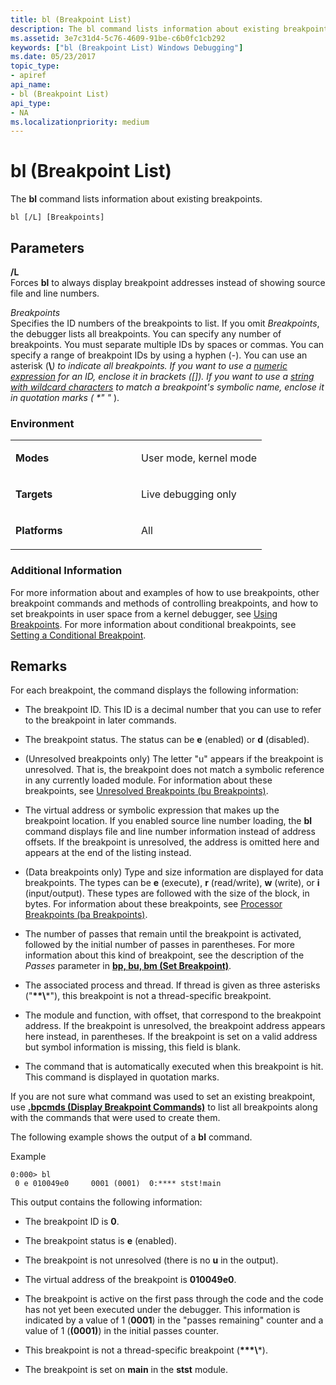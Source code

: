 ```yaml
---
title: bl (Breakpoint List)
description: The bl command lists information about existing breakpoints.
ms.assetid: 3e7c31d4-5c76-4609-91be-c6b0fc1cb292
keywords: ["bl (Breakpoint List) Windows Debugging"]
ms.date: 05/23/2017
topic_type:
- apiref
api_name:
- bl (Breakpoint List)
api_type:
- NA
ms.localizationpriority: medium
---
```


# bl (Breakpoint List)


The **bl** command lists information about existing breakpoints.

```dbgcmd
bl [/L] [Breakpoints]
```

## <span id="ddk_cmd_breakpoint_list_dbg"></span><span id="DDK_CMD_BREAKPOINT_LIST_DBG"></span>Parameters


<span id="________L______"></span><span id="________l______"></span> **/L**   
Forces **bl** to always display breakpoint addresses instead of showing source file and line numbers.

<span id="_______Breakpoints______"></span><span id="_______breakpoints______"></span><span id="_______BREAKPOINTS______"></span> *Breakpoints*   
Specifies the ID numbers of the breakpoints to list. If you omit *Breakpoints*, the debugger lists all breakpoints. You can specify any number of breakpoints. You must separate multiple IDs by spaces or commas. You can specify a range of breakpoint IDs by using a hyphen (-). You can use an asterisk (**\\***) to indicate all breakpoints. If you want to use a [numeric expression](numerical-expression-syntax.md) for an ID, enclose it in brackets (*<em>\[\]</em><em>). If you want to use a [string with wildcard characters](string-wildcard-syntax.md) to match a breakpoint's symbolic name, enclose it in quotation marks ( **" "</em>* ).

### <span id="Environment"></span><span id="environment"></span><span id="ENVIRONMENT"></span>Environment

<table>
<colgroup>
<col width="50%" />
<col width="50%" />
</colgroup>
<tbody>
<tr class="odd">
<td align="left"><p><strong>Modes</strong></p></td>
<td align="left"><p>User mode, kernel mode</p></td>
</tr>
<tr class="even">
<td align="left"><p><strong>Targets</strong></p></td>
<td align="left"><p>Live debugging only</p></td>
</tr>
<tr class="odd">
<td align="left"><p><strong>Platforms</strong></p></td>
<td align="left"><p>All</p></td>
</tr>
</tbody>
</table>

 

### <span id="Additional_Information"></span><span id="additional_information"></span><span id="ADDITIONAL_INFORMATION"></span>Additional Information

For more information about and examples of how to use breakpoints, other breakpoint commands and methods of controlling breakpoints, and how to set breakpoints in user space from a kernel debugger, see [Using Breakpoints](using-breakpoints.md). For more information about conditional breakpoints, see [Setting a Conditional Breakpoint](setting-a-conditional-breakpoint.md).

Remarks
-------

For each breakpoint, the command displays the following information:

- The breakpoint ID. This ID is a decimal number that you can use to refer to the breakpoint in later commands.

- The breakpoint status. The status can be **e** (enabled) or **d** (disabled).

- (Unresolved breakpoints only) The letter "u" appears if the breakpoint is unresolved. That is, the breakpoint does not match a symbolic reference in any currently loaded module. For information about these breakpoints, see [Unresolved Breakpoints (bu Breakpoints)](unresolved-breakpoints---bu-breakpoints-.md).

- The virtual address or symbolic expression that makes up the breakpoint location. If you enabled source line number loading, the **bl** command displays file and line number information instead of address offsets. If the breakpoint is unresolved, the address is omitted here and appears at the end of the listing instead.

- (Data breakpoints only) Type and size information are displayed for data breakpoints. The types can be **e** (execute), **r** (read/write), **w** (write), or **i** (input/output). These types are followed with the size of the block, in bytes. For information about these breakpoints, see [Processor Breakpoints (ba Breakpoints)](processor-breakpoints---ba-breakpoints-.md).

- The number of passes that remain until the breakpoint is activated, followed by the initial number of passes in parentheses. For more information about this kind of breakpoint, see the description of the *Passes* parameter in [**bp, bu, bm (Set Breakpoint)**](bp--bu--bm--set-breakpoint-.md).

- The associated process and thread. If thread is given as three asterisks ("**\*\*\\***"), this breakpoint is not a thread-specific breakpoint.

- The module and function, with offset, that correspond to the breakpoint address. If the breakpoint is unresolved, the breakpoint address appears here instead, in parentheses. If the breakpoint is set on a valid address but symbol information is missing, this field is blank.

- The command that is automatically executed when this breakpoint is hit. This command is displayed in quotation marks.

If you are not sure what command was used to set an existing breakpoint, use [**.bpcmds (Display Breakpoint Commands)**](-bpcmds--display-breakpoint-commands-.md) to list all breakpoints along with the commands that were used to create them.

The following example shows the output of a **bl** command.

Example

```dbgcmd
0:000> bl
 0 e 010049e0     0001 (0001)  0:**** stst!main
```

This output contains the following information:

- The breakpoint ID is **0**.

- The breakpoint status is **e** (enabled).

- The breakpoint is not unresolved (there is no **u** in the output).

- The virtual address of the breakpoint is **010049e0**.

- The breakpoint is active on the first pass through the code and the code has not yet been executed under the debugger. This information is indicated by a value of 1 (**0001**) in the "passes remaining" counter and a value of 1 (**(0001)**) in the initial passes counter.

- This breakpoint is not a thread-specific breakpoint (**\*\*\*\\***).

- The breakpoint is set on **main** in the **stst** module.

 

 





